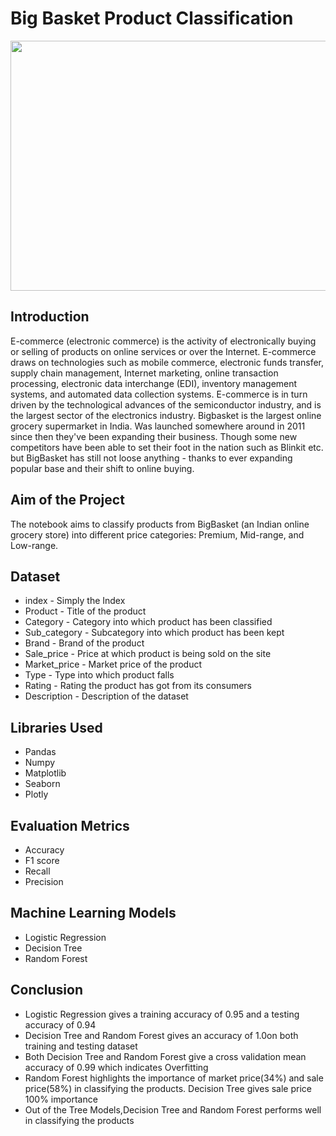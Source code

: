 # Big Basket Product Classification
<img src="https://res.cloudinary.com/dyyjph6kx/image/upload/gift_vouchers/phpQXkLhM_y1zyz5.jpg"  width="1000" height="400">
<h2>Introduction</h2>
<p>E-commerce (electronic commerce) is the activity of electronically buying or selling of products on online services or over the Internet. E-commerce draws on technologies such as mobile commerce, electronic funds transfer, supply chain management, Internet marketing, online transaction processing, electronic data interchange (EDI), inventory management systems, and automated data collection systems. E-commerce is in turn driven by the technological advances of the semiconductor industry, and is the largest sector of the electronics industry.
Bigbasket is the largest online grocery supermarket in India. Was launched somewhere around in 2011 since then they've been expanding their business. Though some new competitors have been able to set their foot in the nation such as Blinkit etc. but BigBasket has still not loose anything - thanks to ever expanding popular base and their shift to online buying.</p>

<h2>Aim of the Project</h2>
<p>The notebook aims to classify products from BigBasket (an Indian online grocery store) into different price categories: Premium, Mid-range, and Low-range.</p>

<h2>Dataset</h2>
<ul>
  <li>index - Simply the Index</li>
  <li>Product - Title of the product</li>
  <li>Category - Category into which product has been classified</li>
  <li>Sub_category - Subcategory into which product has been kept</li>
  <li>Brand - Brand of the product</li>
  <li>Sale_price - Price at which product is being sold on the site</li>
  <li>Market_price - Market price of the product</li>
  <li>Type - Type into which product falls</li>
  <li>Rating - Rating the product has got from its consumers</li>
  <li>Description - Description of the dataset</li>
  </ul>

  <h2>Libraries Used</h2>
  <ul>
    <li>Pandas</li>
    <li>Numpy</li>
    <li>Matplotlib</li>
    <li>Seaborn</li>
    <li>Plotly</li>
  </ul>
  <h2>Evaluation Metrics</h2>
  <ul>
    <li>Accuracy</li>
    <li>F1 score</li>
    <li>Recall</li>
    <li>Precision</li>
  </ul>

  <h2>Machine Learning Models</h2>
  <ul>
    <li>Logistic Regression</li>
    <li>Decision Tree</li>
    <li>Random Forest</li>
  </ul>
<h2>Conclusion</h2>
<ul>
  <li>Logistic Regression gives a training accuracy of 0.95 and a testing accuracy of 0.94</li>
  <li>Decision Tree and Random Forest gives an accuracy of 1.0on both training and testing dataset</li>
  <li>Both Decision Tree and Random Forest give a cross validation mean accuracy of 0.99 which indicates Overfitting</li>
  <li>Random Forest highlights the importance of market price(34%) and sale price(58%) in classifying the products. Decision Tree gives sale price 100% importance</li>
  <li>Out of the Tree Models,Decision Tree and Random Forest performs well in classifying the products</li>
</ul>
  
  
